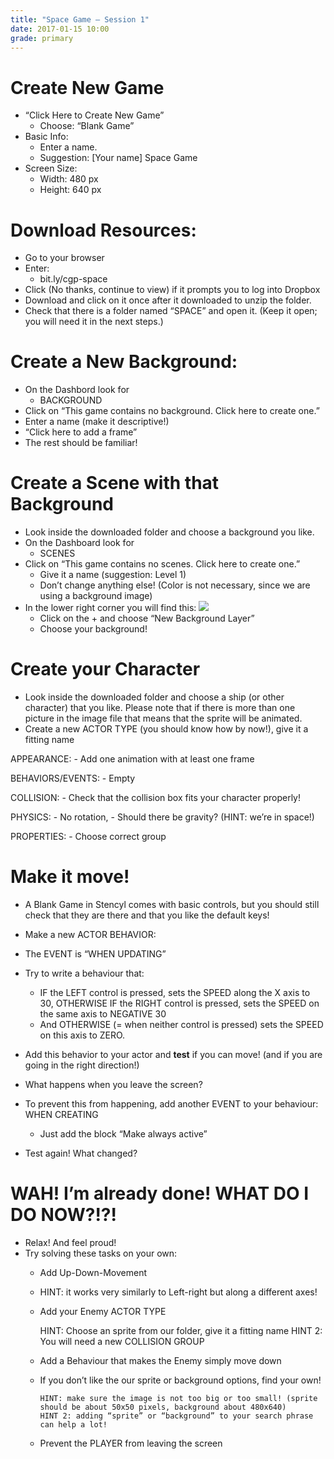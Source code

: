 ```yaml
---
title: "Space Game — Session 1"
date: 2017-01-15 10:00
grade: primary
---
```


# Create New Game

- “Click Here to Create New Game”
  	- Choose: “Blank Game”
- Basic Info:
    - Enter a name.
    - Suggestion: [Your name] Space Game
- Screen Size:
    - Width: 480 px
    - Height: 640 px

# Download Resources:

- Go to your browser
- Enter:
    - bit.ly/cgp-space
- Click (No thanks, continue to view) if it prompts you to log into Dropbox
- Download and click on it once after it downloaded to unzip the folder.
- Check that there is a folder named “SPACE” and open it. (Keep it open; you will need it in the next steps.)

# Create a New Background:

- On the Dashbord look for
    - BACKGROUND
- Click on “This game contains no background. Click here to create one.”
- Enter a name (make it descriptive!)
- “Click here to add a frame”
- The rest should be familiar!

# Create a Scene with that Background

- Look inside the downloaded folder and choose a background you like.
- On the Dashboard look for
     - SCENES
- Click on “This game contains no scenes. Click here to create one.”
     - Give it a name (suggestion: Level 1)
     - Don’t change anything else! (Color is not necessary, since we are using a background image)
- In the lower right corner you will find this:
![](http://i.imgur.com/dMFM7wM.png)
     - Click on the + and choose “New Background Layer”
     - Choose your background!

# Create your Character

- Look inside the downloaded folder and choose a ship (or other character) that you like. Please note that if there is more than one picture in the image file that means that the sprite will be animated.
- Create a new ACTOR TYPE (you should know how by now!), give it a fitting name

APPEARANCE:
    - Add one animation with at least one frame

BEHAVIORS/EVENTS:
    - Empty

COLLISION:
    - Check that the collision box fits your character properly!

PHYSICS:
    - No rotation,
    - Should there be gravity? (HINT: we’re in space!)

PROPERTIES:
    - Choose correct group

# Make it move!

- A Blank Game in Stencyl comes with basic controls, but you should still check that they are there and that you like the default keys!
- Make a new ACTOR BEHAVIOR:

- The EVENT is “WHEN UPDATING”
- Try to write a behaviour that:
    - IF the LEFT control is pressed, sets the SPEED along the X axis to 30, OTHERWISE IF the RIGHT control is pressed, sets the SPEED on the same axis to NEGATIVE 30
    - And OTHERWISE (= when neither control is pressed) sets the SPEED on this axis to ZERO.
- Add this behavior to your actor and __test__ if you can move! (and if you are going in the right direction!)
- What happens when you leave the screen?

- To prevent this from happening, add another EVENT to your behaviour: WHEN CREATING
    - Just add the block “Make always active”
- Test again! What changed?

# WAH! I’m already done! WHAT DO I DO NOW?!?!

- Relax! And feel proud!
- Try solving these tasks on your own:
    - Add Up-Down-Movement
    - HINT: it works very similarly to Left-right but along a different axes!

    - Add your Enemy ACTOR TYPE

	    HINT: Choose an sprite from our folder, give it a fitting name
	    HINT 2: You will need a new COLLISION GROUP

    - Add a Behaviour that makes the Enemy simply move down

    - If you don’t like the our sprite or background options, find your own!

		  HINT: make sure the image is not too big or too small! (sprite should be about 50x50 pixels, background about 480x640)
		  HINT 2: adding “sprite” or “background” to your search phrase can help a lot!

    - Prevent the PLAYER from leaving the screen

